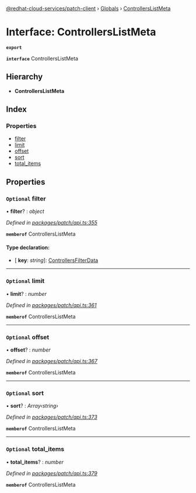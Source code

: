 [@redhat-cloud-services/patch-client](../README.md) › [Globals](../globals.md) › [ControllersListMeta](controllerslistmeta.md)

# Interface: ControllersListMeta

**`export`** 

**`interface`** ControllersListMeta

## Hierarchy

* **ControllersListMeta**

## Index

### Properties

* [filter](controllerslistmeta.md#optional-filter)
* [limit](controllerslistmeta.md#optional-limit)
* [offset](controllerslistmeta.md#optional-offset)
* [sort](controllerslistmeta.md#optional-sort)
* [total_items](controllerslistmeta.md#optional-total_items)

## Properties

### `Optional` filter

• **filter**? : *object*

*Defined in [packages/patch/api.ts:355](https://github.com/RedHatInsights/javascript-clients/blob/b0e959d/packages/patch/api.ts#L355)*

**`memberof`** ControllersListMeta

#### Type declaration:

* \[ **key**: *string*\]: [ControllersFilterData](controllersfilterdata.md)

___

### `Optional` limit

• **limit**? : *number*

*Defined in [packages/patch/api.ts:361](https://github.com/RedHatInsights/javascript-clients/blob/b0e959d/packages/patch/api.ts#L361)*

**`memberof`** ControllersListMeta

___

### `Optional` offset

• **offset**? : *number*

*Defined in [packages/patch/api.ts:367](https://github.com/RedHatInsights/javascript-clients/blob/b0e959d/packages/patch/api.ts#L367)*

**`memberof`** ControllersListMeta

___

### `Optional` sort

• **sort**? : *Array‹string›*

*Defined in [packages/patch/api.ts:373](https://github.com/RedHatInsights/javascript-clients/blob/b0e959d/packages/patch/api.ts#L373)*

**`memberof`** ControllersListMeta

___

### `Optional` total_items

• **total_items**? : *number*

*Defined in [packages/patch/api.ts:379](https://github.com/RedHatInsights/javascript-clients/blob/b0e959d/packages/patch/api.ts#L379)*

**`memberof`** ControllersListMeta
